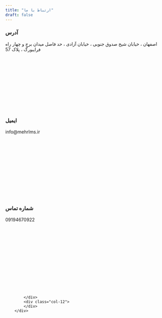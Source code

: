 ```yaml
---
title: "ارتباط با ما"
draft: false
---
```

<div class="container">
<div class="row justify-content-center">
<div class="col-lg-4 col-sm-6 mb-4">
          <div class="px-4 py-5 bg-white shadow text-center d-block match-height" style="height: 251px;">
            <i class="ti-location-pin icon text-primary d-block mb-4"></i>
            <h3 class="mb-3 mt-0">آدرس</h3>
            <p class="mb-0">اصفهان ، خیابان شیخ صدوق جنوبی ، خیابان آزادی ، حد فاصل میدان برج و چهار راه فرایبورگ ، پلاک 57</p>
          </div>
</div>
        
<div class="col-lg-4 col-sm-6 mb-4">
          <div  class="px-4 py-5 bg-white shadow text-center d-block match-height" style="height: 251px;">
            <i class="ti-email icon text-primary d-block mb-4"></i>
            <h3 class="mb-3 mt-0">ایمیل</h3>
            <p class="mb-0">info@mehrlms.ir</p>
          </div>
</div>

<div class="col-lg-4 col-sm-6 mb-4">
          <div  class="px-4 py-5 bg-white shadow text-center d-block match-height" style="height: 251px;">
            <i class="ti-headphone-alt icon text-primary d-block mb-4"></i>
            <h3 class="mb-3 mt-0">شماره تماس</h3>
            <p class="mb-0">09194670922</p>
          </div>
</div>
<p>
</p>
</div>
</div>
  <div class="row" style="margin-top: 30px">
            <div class="col-12">
                <h2 class="section-title text-primary"></h2>
                        <div id="i67Spnt"><script type="text/JavaScript" src="https://survey.porsline.ir/embed/i67Spnt/?height=100%;width=100%;border=none;"></script></div>

            </div>
            <div class="col-12">
            </div>
        </div>
